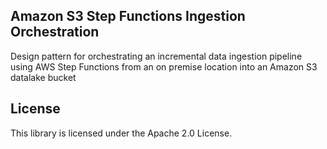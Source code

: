## Amazon S3 Step Functions Ingestion Orchestration

Design pattern for orchestrating an incremental data ingestion pipeline using AWS Step Functions from an on premise location into an Amazon S3 datalake bucket

## License

This library is licensed under the Apache 2.0 License. 
